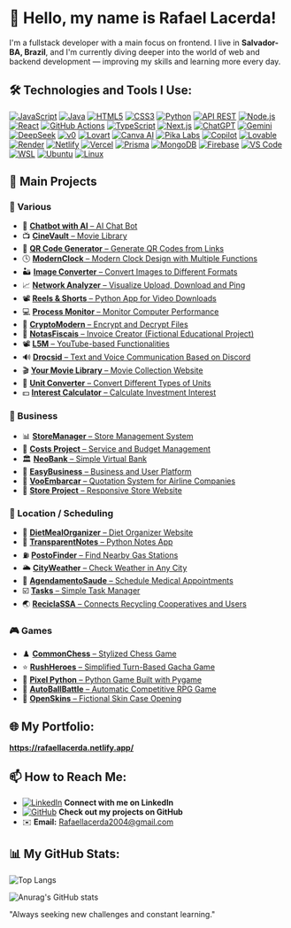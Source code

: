 # 👋 Hello, my name is Rafael Lacerda!

I'm a fullstack developer with a main focus on frontend. I live in **Salvador-BA, Brazil**, and I'm currently diving deeper into the world of web and backend development — improving my skills and learning more every day.

## 🛠️ Technologies and Tools I Use:

[![JavaScript](https://img.shields.io/badge/-JavaScript-F7DF1E?style=flat-square&logo=javascript&logoColor=black)](https://developer.mozilla.org/en-US/docs/Web/JavaScript)
[![Java](https://img.shields.io/badge/-Java-007396?style=flat-square&logo=java&logoColor=white)](https://docs.oracle.com/en/java/)
[![HTML5](https://img.shields.io/badge/-HTML5-E34F26?style=flat-square&logo=html5&logoColor=white)](https://developer.mozilla.org/en-US/docs/Web/HTML)
[![CSS3](https://img.shields.io/badge/-CSS3-1572B6?style=flat-square&logo=css3&logoColor=white)](https://developer.mozilla.org/en-US/docs/Web/CSS)
[![Python](https://img.shields.io/badge/-Python-3776AB?style=flat-square&logo=python&logoColor=white)](https://www.python.org/doc/)
[![API REST](https://img.shields.io/badge/-API%20REST-FF6F00?style=flat-square&logo=api)](https://restfulapi.net/)
[![Node.js](https://img.shields.io/badge/-Node.js-339933?style=flat-square&logo=node.js&logoColor=white)](https://nodejs.org/en/docs/)
[![React](https://img.shields.io/badge/-React-61DAFB?style=flat-square&logo=react&logoColor=black)](https://reactjs.org/docs/getting-started.html)
[![GitHub Actions](https://img.shields.io/badge/-GitHub%20Actions-2088FF?style=flat-square&logo=github-actions&logoColor=white)](https://docs.github.com/en/actions)
[![TypeScript](https://img.shields.io/badge/-TypeScript-3178C6?style=flat-square&logo=typescript&logoColor=white)](https://www.typescriptlang.org/docs/)
[![Next.js](https://img.shields.io/badge/-Next.js-000000?style=flat-square&logo=next.js&logoColor=white)](https://nextjs.org/docs)
[![ChatGPT](https://img.shields.io/badge/-ChatGPT-74aa9c?style=flat-square&logo=openai&logoColor=white)](https://chat.openai.com/)
[![Gemini](https://img.shields.io/badge/-Gemini-4285F4?style=flat-square&logo=google&logoColor=white)](https://gemini.google.com/)
[![DeepSeek](https://img.shields.io/badge/-DeepSeek-000000?style=flat-square&logoColor=white)](https://www.deepseek.com/)
[![v0](https://img.shields.io/badge/-v0.sh-000000?style=flat-square&logo=vercel&logoColor=white)](https://v0.dev/)
[![Lovart](https://img.shields.io/badge/-Lovart-AE00FF?style=flat-square&logoColor=white)](https://lovart.ai/)
[![Canva AI](https://img.shields.io/badge/-Canva%20AI-00C4CC?style=flat-square&logo=canva&logoColor=white)](https://www.canva.com/ai/)
[![Pika Labs](https://img.shields.io/badge/-Pika%20Labs-FF5C5C?style=flat-square&logoColor=white)](https://pika.art/)
[![Copilot](https://img.shields.io/badge/-GitHub%20Copilot-181717?style=flat-square&logo=github&logoColor=white)](https://github.com/features/copilot)
[![Lovable](https://img.shields.io/badge/-Lovable-FF66CC?style=flat-square&logoColor=white)](https://lovable.dev/)
[![Render](https://img.shields.io/badge/-Render-46E3B7?style=flat-square&logo=render&logoColor=white)](https://render.com/)
[![Netlify](https://img.shields.io/badge/-Netlify-00C7B7?style=flat-square&logo=netlify&logoColor=white)](https://www.netlify.com/)
[![Vercel](https://img.shields.io/badge/-Vercel-000000?style=flat-square&logo=vercel&logoColor=white)](https://vercel.com/)
[![Prisma](https://img.shields.io/badge/-Prisma-2D3748?style=flat-square&logo=prisma&logoColor=white)](https://www.prisma.io/)
[![MongoDB](https://img.shields.io/badge/-MongoDB-47A248?style=flat-square&logo=mongodb&logoColor=white)](https://www.mongodb.com/)
[![Firebase](https://img.shields.io/badge/-Firebase-FFCA28?style=flat-square&logo=firebase&logoColor=black)](https://firebase.google.com/)
[![VS Code](https://img.shields.io/badge/-VS%20Code-0078d7?style=flat-square&logo=visual-studio-code&logoColor=white)](https://code.visualstudio.com/)
[![WSL](https://img.shields.io/badge/-WSL-0078D6?style=flat-square&logo=windows&logoColor=white)](https://learn.microsoft.com/en-us/windows/wsl/)
[![Ubuntu](https://img.shields.io/badge/-Ubuntu-E95420?style=flat-square&logo=ubuntu&logoColor=white)](https://ubuntu.com/)
[![Linux](https://img.shields.io/badge/-Linux-FCC624?style=flat-square&logo=linux&logoColor=black)](https://www.linux.org/)


## 🌟 Main Projects

### 🔎 Various
- 🤖 [**Chatbot with AI** – AI Chat Bot](https://assistentechatbotv0.onrender.com/)
- 📺 [**CineVault** – Movie Library](https://cinevaultlist.vercel.app/)
- 🔴 [**QR Code Generator** – Generate QR Codes from Links](https://qrcodesgerador.netlify.app/)
- 🕓 [**ModernClock** – Modern Clock Design with Multiple Functions](https://modernclock.vercel.app/)
- 🏜️ [**Image Converter** – Convert Images to Different Formats](https://imagemconversor.netlify.app/)
- 📈 [**Network Analyzer** – Visualize Upload, Download and Ping](https://redeanalise.onrender.com/)
- 📽️ [**Reels & Shorts** – Python App for Video Downloads](https://github.com/RafaelGLacerda/Reels-Shorts)
- 💻 [**Process Monitor** – Monitor Computer Performance](https://github.com/RafaelGLacerda/MonitorDeProcessamentos)
- 📂 [**CryptoModern** – Encrypt and Decrypt Files](https://cryptomodern.netlify.app/)
- 🧾 [**NotasFiscais** – Invoice Creator (Fictional Educational Project)](https://notasfiscaispdf.netlify.app/)
- 📽️ [**L5M** – YouTube-based Functionalities](https://l5m.onrender.com/)
- 🔊 [**Drocsid** – Text and Voice Communication Based on Discord](https://drocsid.onrender.com/)
- 🎬 [**Your Movie Library** – Movie Collection Website](https://yourmovielibrary.netlify.app/)
- 📏 [**Unit Converter** – Convert Different Types of Units](https://unidadeconversor.netlify.app/)
- 💵 [**Interest Calculator** – Calculate Investment Interest](https://juroscalculator.netlify.app/)

### 💼 Business
- 📊 [**StoreManager** – Store Management System](https://storemanager-ztwx.onrender.com/)
- 💸 [**Costs Project** – Service and Budget Management](https://costsservice.onrender.com/)
- 🏛️ [**NeoBank** – Simple Virtual Bank](https://neobank-ji8b.onrender.com/)
- 🏢 [**EasyBusiness** – Business and User Platform](https://easybuniness.onrender.com/)
- 🛬 [**VooEmbarcar** – Quotation System for Airline Companies](https://vooembarcar.netlify.app/)
- 🛒 [**Store Project** – Responsive Store Website](https://rafaelglacerda.github.io/StoreProject/)

### 📍 Location / Scheduling
- 🍴 [**DietMealOrganizer** – Diet Organizer Website](https://dietmealorganizer.vercel.app/)
- 📜 [**TransparentNotes** – Python Notes App](https://github.com/RafaelGLacerda/TransparentNotes)
- ⛽ [**PostoFinder** – Find Nearby Gas Stations](https://postofinder.onrender.com/)
- 🌥️ [**CityWeather** – Check Weather in Any City](https://cityweatherbasic.netlify.app/)
- 🏩 [**AgendamentoSaude** – Schedule Medical Appointments](https://agendamentosus.onrender.com/)
- ☑️ [**Tasks** – Simple Task Manager](https://tasks-hbdt.onrender.com/)
- 🌏 [**ReciclaSSA** – Connects Recycling Cooperatives and Users](https://reciclassa.onrender.com/)

### 🎮 Games
- ♟️ [**CommonChess** – Stylized Chess Game](https://commonchess.netlify.app/)
- ⭐ [**RushHeroes** – Simplified Turn-Based Gacha Game](https://rushheroes.onrender.com/)
- 🐍 [**Pixel Python** – Python Game Built with Pygame](https://github.com/RafaelGLacerda/PixelPython)
- 🔴 [**AutoBallBattle** – Automatic Competitive RPG Game](https://autoballbattletest.vercel.app/)
- 🎁 [**OpenSkins** – Fictional Skin Case Opening](https://openskins.onrender.com/)

## 🌐 My Portfolio:

**https://rafaellacerda.netlify.app/**

## 📫 How to Reach Me:

- [![LinkedIn](https://img.shields.io/badge/-LinkedIn-0A66C2?style=flat-square&logo=linkedin&logoColor=white)](https://br.linkedin.com/in/rafael-lacerda-47513526a) **Connect with me on LinkedIn**
- [![GitHub](https://img.shields.io/badge/-GitHub-181717?style=flat-square&logo=github&logoColor=white)](https://github.com/RafaelGLacerda) **Check out my projects on GitHub**
- ✉️ **Email:** [Rafaellacerda2004@gmail.com](mailto:Rafaellacerda2004@gmail.com)

## 📊 My GitHub Stats:

![Top Langs](https://github-readme-stats.vercel.app/api/top-langs/?username=RafaelGLacerda&size_weight=0.5&count_weight=0.5&theme=dark)

![Anurag's GitHub stats](https://github-readme-stats.vercel.app/api?username=RafaelGLacerda&show_icons=true&theme=dark)

"Always seeking new challenges and constant learning."

